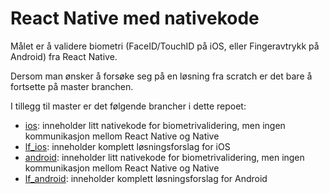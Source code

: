 # React Native med nativekode

Målet er å validere biometri (FaceID/TouchID på iOS, eller Fingeravtrykk på Android) fra React Native. 

Dersom man ønsker å forsøke seg på en løsning fra scratch er det bare å fortsette på master branchen. 

I tillegg til master er det følgende brancher i dette repoet: 

* [ios](https://github.com/forsen/rnworkshop/tree/ios): inneholder litt nativekode for biometrivalidering, men ingen kommunikasjon mellom React Native og Native
* [lf_ios](https://github.com/forsen/rnworkshop/tree/lf_ios): inneholder komplett løsningsforslag for iOS
* [android](https://github.com/forsen/rnworkshop/tree/android): inneholder litt nativekode for biometrivalidering, men ingen kommunikasjon mellom React Native og Native
* [lf_android](https://github.com/forsen/rnworkshop/tree/lf_android): inneholder komplett løsningsforslag for Android
